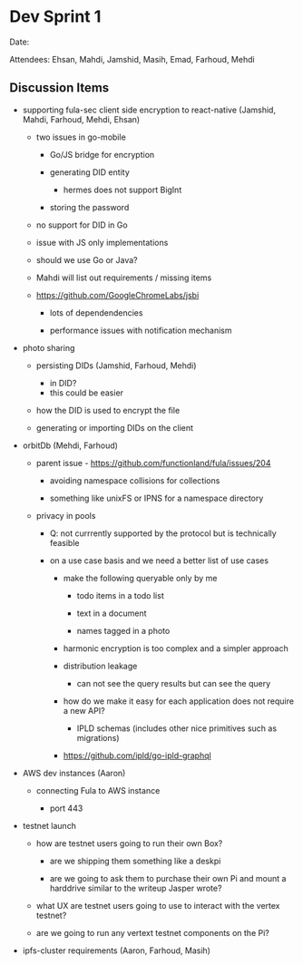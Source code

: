 # Dev Sprint 1

Date: 

Attendees: Ehsan, Mahdi, Jamshid, Masih, Emad, Farhoud, Mehdi

## Discussion Items

* supporting fula-sec client side encryption to react-native (Jamshid, Mahdi, Farhoud, Mehdi, Ehsan)

  * two issues in go-mobile

    * Go/JS bridge for encryption

    * generating DID entity
      * hermes does not support BigInt

    * storing the password

  * no support for DID in Go

  * issue with JS only implementations

  * should we use Go or Java?


  * Mahdi will list out requirements / missing items

  * https://github.com/GoogleChromeLabs/jsbi

    * lots of dependendencies

    * performance issues with notification mechanism


* photo sharing
  * persisting DIDs (Jamshid, Farhoud, Mehdi)
    * in DID?
    * this could be easier

  * how the DID is used to encrypt the file

  * generating or importing DIDs on the client

* orbitDb (Mehdi, Farhoud)

  * parent issue - https://github.com/functionland/fula/issues/204

    * avoiding namespace collisions for collections

    * something like unixFS or IPNS for a namespace directory

  * privacy in pools
    * Q: not currrently supported by the protocol but is technically feasible

    * on a use case basis and we need a better list of use cases

      * make the following queryable only by me

        * todo items in a todo list

        * text in a document

        * names tagged in a photo

      * harmonic encryption is too complex and a simpler approach

      * distribution leakage
        * can not see the query results but can see the query

      * how do we make it easy for each application does not require a new API?

        * IPLD schemas (includes other nice primitives such as migrations)

      * https://github.com/ipld/go-ipld-graphql

* AWS dev instances (Aaron)

  * connecting Fula to AWS instance

    * port 443

* testnet launch

  * how are testnet users going to run their own Box?

    * are we shipping them something like a deskpi

    * are we going to ask them to purchase their own Pi and mount a harddrive similar to the writeup Jasper wrote?

  * what UX are testnet users going to use to interact with the vertex testnet?

  * are we going to run any vertext testnet components on the Pi?

* ipfs-cluster requirements (Aaron, Farhoud, Masih)
